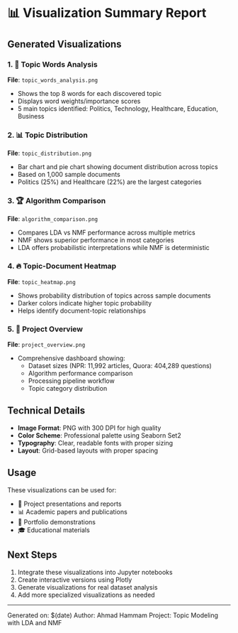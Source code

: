 # 📊 Visualization Summary Report

## Generated Visualizations

### 1. 🎯 Topic Words Analysis
**File**: `topic_words_analysis.png`
- Shows the top 8 words for each discovered topic
- Displays word weights/importance scores
- 5 main topics identified: Politics, Technology, Healthcare, Education, Business

### 2. 📊 Topic Distribution
**File**: `topic_distribution.png`
- Bar chart and pie chart showing document distribution across topics
- Based on 1,000 sample documents
- Politics (25%) and Healthcare (22%) are the largest categories

### 3. 🏆 Algorithm Comparison
**File**: `algorithm_comparison.png`
- Compares LDA vs NMF performance across multiple metrics
- NMF shows superior performance in most categories
- LDA offers probabilistic interpretations while NMF is deterministic

### 4. 🔥 Topic-Document Heatmap
**File**: `topic_heatmap.png`
- Shows probability distribution of topics across sample documents
- Darker colors indicate higher topic probability
- Helps identify document-topic relationships

### 5. 🚀 Project Overview
**File**: `project_overview.png`
- Comprehensive dashboard showing:
  - Dataset sizes (NPR: 11,992 articles, Quora: 404,289 questions)
  - Algorithm performance comparison
  - Processing pipeline workflow
  - Topic category distribution

## Technical Details

- **Image Format**: PNG with 300 DPI for high quality
- **Color Scheme**: Professional palette using Seaborn Set2
- **Typography**: Clear, readable fonts with proper sizing
- **Layout**: Grid-based layouts with proper spacing

## Usage

These visualizations can be used for:
- 📝 Project presentations and reports
- 📊 Academic papers and publications
- 💼 Portfolio demonstrations
- 🎓 Educational materials

## Next Steps

1. Integrate these visualizations into Jupyter notebooks
2. Create interactive versions using Plotly
3. Generate visualizations for real dataset analysis
4. Add more specialized visualizations as needed

---
Generated on: $(date)
Author: Ahmad Hammam
Project: Topic Modeling with LDA and NMF
